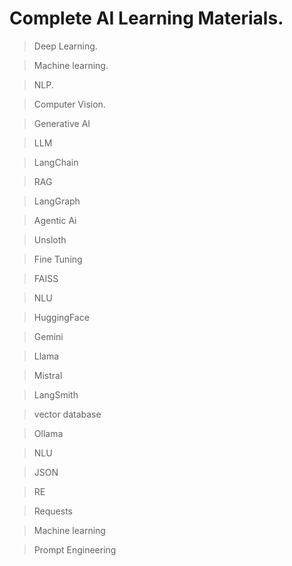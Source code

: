 # Complete AI Learning Materials.

 > Deep Learning.

 > Machine learning.

 > NLP.

 > Computer Vision.

 > Generative AI
 
 > LLM

 > LangChain 

 >  RAG
 
 > LangGraph
 
 > Agentic Ai

 > Unsloth

 > Fine Tuning
 
 > FAISS

 > NLU

 > HuggingFace
 
 > Gemini

 > Llama
 
 > Mistral
 
 > LangSmith
 
 > vector database
 
 > Ollama  

 > NLU
 
 > JSON 

 > RE

 > Requests

 > Machine learning
 
 > Prompt Engineering 
